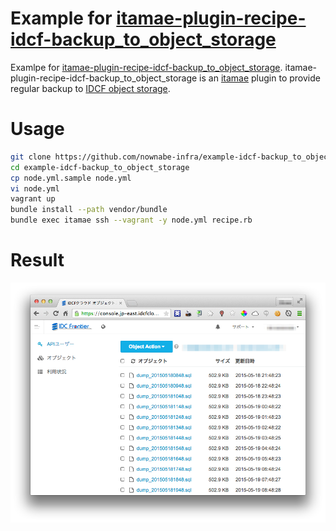 Example for [itamae-plugin-recipe-idcf-backup_to_object_storage](https://github.com/nownabe-infra/itamae-plugin-recipe-idcf-backup_to_object_storage)
==========
Examlpe for [itamae-plugin-recipe-idcf-backup_to_object_storage](https://github.com/nownabe-infra/itamae-plugin-recipe-idcf-backup_to_object_storage).
itamae-plugin-recipe-idcf-backup_to_object_storage is an [itamae](http://itamae.kitchen/) plugin to provide regular backup to [IDCF object storage](http://www.idcf.jp/cloud/storage/).

# Usage
```bash
git clone https://github.com/nownabe-infra/example-idcf-backup_to_object_storage.git
cd example-idcf-backup_to_object_storage
cp node.yml.sample node.yml
vi node.yml
vagrant up
bundle install --path vendor/bundle
bundle exec itamae ssh --vagrant -y node.yml recipe.rb
```

# Result
![Result](https://raw.githubusercontent.com/nownabe-infra/example-idcf-backup_to_object_storage/master/result_screenshot.png)
